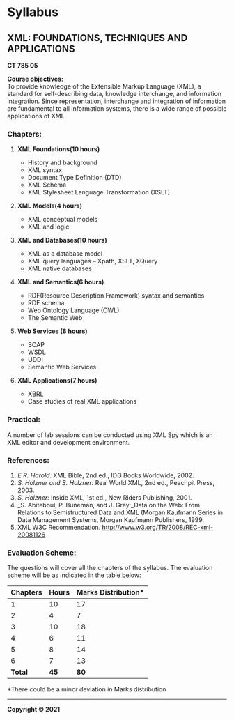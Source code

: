 # Syllabus

## **XML: FOUNDATIONS, TECHNIQUES AND APPLICATIONS**<br>
**CT 785 05**

**Course objectives:** <br>
To provide knowledge of the Extensible Markup Language (XML), a standard for self-describing data, knowledge interchange, and information integration. Since representation, interchange and integration of information are fundamental to all information systems, there is a wide range of possible applications of XML.

### **Chapters:**

1. **XML Foundations(10 hours)**
    * History and background
    * XML syntax
    * Document Type Definition (DTD)
    * XML Schema
    * XML Stylesheet Language Transformation (XSLT)
    
2. **XML Models(4 hours)**
    * XML conceptual models
    * XML and logic

3. **XML and Databases(10 hours)**
    * XML as a database model
    * XML query languages – Xpath, XSLT, XQuery
    * XML native databases

4. **XML and Semantics(6 hours)**
    * RDF(Resource Description Framework) syntax and semantics
    * RDF schema
    * Web Ontology Language (OWL)
    * The Semantic Web

5. **Web Services (8 hours)**
    * SOAP
    * WSDL
    * UDDI
    * Semantic Web Services

6. **XML Applications(7 hours)**
    * XBRL
    * Case studies of real XML applications


### **Practical:** 
A number of lab sessions can be conducted using XML Spy which is an XML editor and development environment. 

### **References:**

1. _E.R. Harold:_ XML Bible, 2nd ed., IDG Books Worldwide, 2002.
2. _S. Holzner and S. Holzner:_ Real World XML, 2nd ed., Peachpit Press, 2003.
3. _S. Holzner:_ Inside XML, 1st ed., New Riders Publishing, 2001.
4. _S. Abiteboul, P. Buneman, and J. Gray:_Data on the Web: From Relations to Semistructured Data and XML (Morgan Kaufmann Series in Data Management Systems, Morgan Kaufmann Publishers, 1999.
5. XML W3C Recommendation. http://www.w3.org/TR/2008/REC-xml-20081126

### **Evaluation Scheme:**

The questions will cover all the chapters of the syllabus. The evaluation scheme will be as indicated in the table below:

| Chapters | Hours | Marks Distribution* |
|---|---|---|
| 1 | 10 | 17 |
| 2 | 4 | 7 |
| 3 | 10 | 18 |
| 4 | 6 | 11 |
| 5 | 8 | 14 |
| 6 | 7 | 13 |
| **Total** | **45** | **80** |

*There could be a minor deviation in Marks distribution

***

**Copyright &copy; 2021** 
